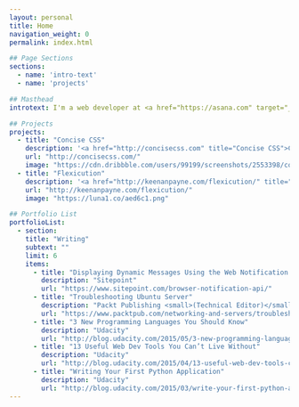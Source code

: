 ```yaml
---
layout: personal
title: Home
navigation_weight: 0
permalink: index.html

## Page Sections
sections:
  - name: 'intro-text'
  - name: 'projects'

## Masthead
introtext: I'm a web developer at <a href="https://asana.com" target="_blank">Asana</a>. I like to write and build things in my spare time.

## Projects
projects:
  - title: "Concise CSS"
    description: '<a href="http://concisecss.com" title="Concise CSS">Concise CSS</a> is a a lightweight front-end framework that I built with my friend and colleague <a href="http://jameskolce.com" title="James Kolce">James Kolce</a>. Our goal is to create a lightweight but extensible framework without the bloat.'
    url: "http://concisecss.com/"
    image: "https://cdn.dribbble.com/users/99199/screenshots/2553398/concisecss.png"
  - title: "Flexicution"
    description: '<a href="http://keenanpayne.com/flexicution/" title="Flexicution">Flexicution</a> is a flexbox grid system that is agnostic in regards to layout and breakpoints. You can use mixins to generate rows and columns for your layout and components, or you can generate responsive class names based on the breakpoints used in your project.'
    url: "http://keenanpayne.com/flexicution/"
    image: "https://luna1.co/aed6c1.png"

## Portfolio List
portfolioList:
  - section:
    title: "Writing"
    subtext: ""
    limit: 6
    items:
      - title: "Displaying Dynamic Messages Using the Web Notification API"
        description: "Sitepoint"
        url: "https://www.sitepoint.com/browser-notification-api/"
      - title: "Troubleshooting Ubuntu Server"
        description: "Packt Publishing <small>(Technical Editor)</small>"
        url: "https://www.packtpub.com/networking-and-servers/troubleshooting-ubuntu-server"
      - title: "3 New Programming Languages You Should Know"
        description: "Udacity"
        url: "http://blog.udacity.com/2015/05/3-new-programming-languages-know.html"
      - title: "13 Useful Web Dev Tools You Can’t Live Without"
        description: "Udacity"
        url: "http://blog.udacity.com/2015/04/13-useful-web-dev-tools-cant-live-without.html"
      - title: "Writing Your First Python Application"
        description: "Udacity"
        url: "http://blog.udacity.com/2015/03/write-your-first-python-application.html"
---
```


